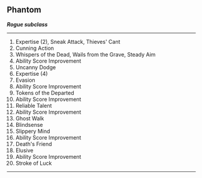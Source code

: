 ﻿## Phantom

***Rogue subclass***

___
1. Expertise (2), Sneak Attack, Thieves' Cant
2. Cunning Action
3. Whispers of the Dead, Wails from the Grave, Steady Aim
4. Ability Score Improvement
5. Uncanny Dodge
6. Expertise (4)
7. Evasion
8. Ability Score Improvement
9. Tokens of the Departed
10. Ability Score Improvement
11. Reliable Talent
12. Ability Score Improvement
13. Ghost Walk
14. Blindsense
15. Slippery Mind
16. Ability Score Improvement
17. Death's Friend
18. Elusive
19. Ability Score Improvement
20. Stroke of Luck

---
